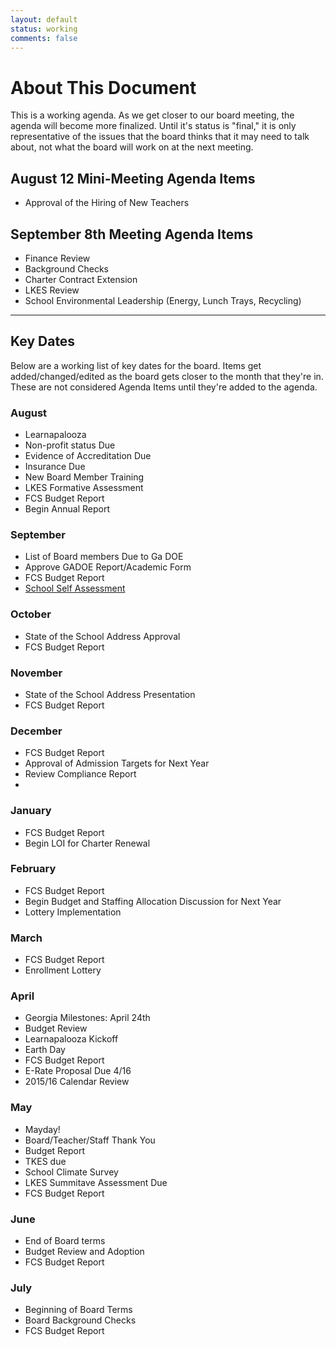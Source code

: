 ```yaml
---
layout: default
status: working
comments: false
---
```

# About This Document
This is a working agenda. As we get closer to our board meeting, the agenda will become more finalized. Until it's status is "final," it is only representative of the issues that the board thinks that it may need to talk about, not what the board will work on at the next meeting.

## August 12 Mini-Meeting Agenda Items

* Approval of the Hiring of New Teachers

## September 8th Meeting Agenda Items
* Finance Review
* Background Checks
* Charter Contract Extension
* LKES Review
* School Environmental Leadership (Energy, Lunch Trays, Recycling)

<hr/>

## Key Dates
Below are a working list of key dates for the board. Items get added/changed/edited as the board gets closer to the month that they're in. These are not considered Agenda Items until they're added to the agenda.

### August
* Learnapalooza
* Non-profit status Due
* Evidence of Accreditation Due
* Insurance Due
* New Board Member Training
* LKES Formative Assessment
* FCS Budget Report
* Begin Annual Report

### September
* List of Board members Due to Ga DOE
* Approve GADOE Report/Academic Form
* FCS Budget Report
* [School Self Assessment](https://www.gadoe.org/External-Affairs-and-Policy/Charter-Schools/Documents/Accountability%20Report.xlsx)

### October
* State of the School Address Approval
* FCS Budget Report

### November
* State of the School Address Presentation
* FCS Budget Report

### December
* FCS Budget Report
* Approval of Admission Targets for Next Year
* Review Compliance Report
* 
### January
* FCS Budget Report
* Begin LOI for Charter Renewal

### February
* FCS Budget Report
* Begin Budget and Staffing Allocation Discussion for Next Year
* Lottery Implementation

### March
* FCS Budget Report
* Enrollment Lottery

### April
* Georgia Milestones: April 24th
* Budget Review
* Learnapalooza Kickoff
* Earth Day
* FCS Budget Report
* E-Rate Proposal Due 4/16
* 2015/16 Calendar Review

### May

* Mayday!
* Board/Teacher/Staff Thank You
* Budget Report
* TKES due
* School Climate Survey
* LKES Summitave Assessment Due
* FCS Budget Report

### June
* End of Board terms
* Budget Review and Adoption
* FCS Budget Report

### July
* Beginning of Board Terms
* Board Background Checks
* FCS Budget Report


